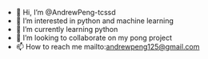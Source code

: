 - 👋 Hi, I’m @AndrewPeng-tcssd
- 👀 I’m interested in python and machine learning
- 🌱 I’m currently learning python
- 💞️ I’m looking to collaborate on my pong project
- 📫 How to reach me mailto:andrewpeng125@gmail.com


<!---
AndrewPeng-tcssd/AndrewPeng-tcssd is a ✨ special ✨ repository because its `README.md` (this file) appears on your GitHub profile.
You can click the Preview link to take a look at your changes.
--->

